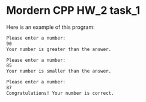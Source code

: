 # Mordern CPP HW_2 task_1

Here is an example of this program:

```bash
Please enter a number:
90
Your number is greater than the answer.

Please enter a number:
85
Your number is smaller than the answer.

Please enter a number:
87
Congratulations! Your number is correct.
```
